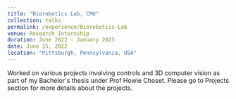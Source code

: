 ```yaml
---
title: "Biorobotics Lab, CMU"
collection: talks
permalink: /experience/Biorobotics-Lab
venue: Research Internship
duration: June 2022 - January 2023
date: June 15, 2022
location: "Pittsburgh, Pennsylvania, USA"
---
```

 Worked on various projects involving controls and 3D computer vision as part of my Bachelor's thesis under Prof Howie Choset. Please go to Projects section for more details about the projects.